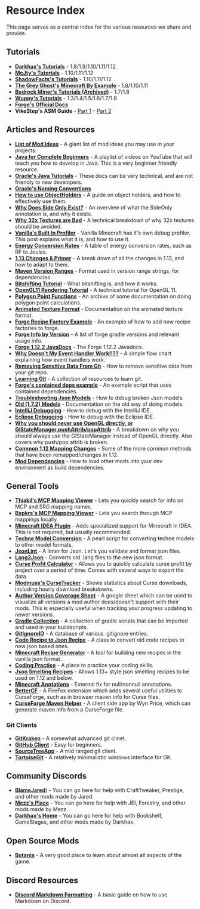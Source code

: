 # Resource Index

This page serves as a central index for the various resources we share and provide. 

## Tutorials
- [**Darkhax's Tutorials**](https://darkhax.net/tag/mc-mod-tutorial?MMDDevPins) - 1.8/1.9/1.10/1.11/1.12
- [**McJty's Tutorials**](https://wiki.mcjty.eu/modding/index.php?title=Main_Page) - 1.10/1.11/1.12
- [**ShadowFacts's Tutorials**](https://shadowfacts.net/tutorials/forge-modding-112/) - 1.10/1.11/1.12
- [**The Grey Ghost's Minecraft By Example**](https://github.com/TheGreyGhost/MinecraftByExample/) - 1.8/1.10/1.11
- [**Bedrock Miner's Tutorials (Archived)**](https://web.archive.org/web/20170629194638/https://bedrockminer.jimdo.com/modding-tutorials) - 1.7/1.8
- [**Wuppy's Tutorials**](http://www.wuppy29.com/minecraft/modding-tutorials/forge-modding/#sthash.WeP0PGW2.dpbs/) - 1.3/1.4/1.5/1.6/1.7/1.8
- [**Forge's Official Docs**](https://mcforge.readthedocs.io/en/latest/)
- **VikeStep's ASM Guide** - [Part 1](https://www.youtube.com/watch?v=FgaxnpD-DC4) - [Part 2](https://www.youtube.com/watch?v=75_rJYLj5AU)

## Articles and Resources
- [**List of Mod Ideas**](https://docs.google.com/document/d/10EDeU8_gGPBNcmZg_m9QTCuiRee-Ifw8dNWUTlGqWlg/edit) - A giant list of mod ideas you may use in your projects.
- [**Java for Complete Beginners**](https://www.youtube.com/playlist?list=PL9DF6E4B45C36D411) - A playlist of videos on YouTube that will teach you how to develop in Java. This is a very beginner friendly resource.
- [**Oracle's Java Tutorials**](https://docs.oracle.com/javase/tutorial/) - These docs can be very technical, and are not friendly to new developers. 
- [**Oracle's Naming Conventions**](https://www.oracle.com/technetwork/java/codeconventions-135099.html)
- [**How to use ObjectHolders**](https://gist.github.com/TehNut/dad98543d72d9338d780a24e087e9c7e/) - A guide on object holders, and how to effectively use them.
- [**Why Does Side Only Exist?**](https://gist.github.com/TehNut/4e7b60e0a43c39a709b8b59ae48cb493) - An overview of what the SideOnly annotation is, and why it exists.
- [**Why 32x Textures are Bad**](https://latmod.com/moddingtutorials/textures32x/) - A technical breakdown of why 32x textures should be avoided.
- [**Vanilla's Built In Profiler**](https://www.reddit.com/r/feedthebeast/comments/5mxn51/vanilla_has_an_built_in_profiler_that_not_a_lot/?st=jvpsruh4&sh=bb7c1846) - Vanilla Minecraft has it's own debug profiler. This post explains what it is, and how to use it.
- [**Energy Conversion Rates**](https://gist.github.com/DeflatedPickle/403e1eb0bb0bed7f2509142e63630726/) - A table of energy conversion rates, such as RF to Joules.
- [**1.13 Changes & Primer**](https://gist.github.com/williewillus/353c872bcf1a6ace9921189f6100d09a) - A break down of all the changes in 1.13, and how to adapt to them.
- [**Maven Version Ranges**](https://maven.apache.org/enforcer/enforcer-rules/versionRanges.html) - Format used in version range strings, for dependencies.
- [**Bitshifting Tutorial**](https://latmod.com/tutorials/bitshifting/) - What bitshifting is, and how it works.
- [**OpenGL11 Rendering Tutorial**](http://www.glprogramming.com/red/index.html) - A technical tutorial for OpenGL 11.
- [**Polygon Point Functions**](https://web.archive.org/web/20161108113341/https://www.ecse.rpi.edu/Homepages/wrf/Research/Short_Notes/pnpoly.html) - An archive of some documentation on doing polygon point calculations.
- [**Animated Texture Format**](https://minecraft.gamepedia.com/Tutorials/Creating_a_resource_pack#Animation_Properties) - Documentation on the animated texture format.
- [**Forge Recipe Factory Example**](https://github.com/MinecraftForge/MinecraftForge/blob/1.12.x/src/test/resources/assets/crafting_system_test/recipes/_factories.json) - An example of how to add new recipe factories to forge.
- [**Forge Info by Version**](https://raw.githubusercontent.com/MinecraftModDevelopment/Modding-Resources/master/Version%20Info.png) - A list of forge gradle versions and relevant usage info.
- [**Forge 1.12.2 JavaDocs**](http://maven.thiakil.com/forge-1.12-javadoc/) - The Forge 1.12.2 Javadocs.
- [**Why Doesn't My Event Handler Work!!??**](https://cdn.discordapp.com/attachments/179315645005955072/475010493824892948/unknown.png) - A simple flow chart explaining how event handlers work.
- [**Removing Sensitive Data From Git**](https://help.github.com/en/articles/removing-sensitive-data-from-a-repository) - How to remove sensitive data from your git repo.
- [**Learning Git**](https://try.github.io/) - A collection of resources to learn git.
- [**Forge's contained deps example**](https://github.com/JamiesWhiteShirt/clothesline/blob/master/build.gradle) - An example script that uses contained dependencies.
- [**Troubleshooting Json Models**](https://greyminecraftcoder.blogspot.com/2015/03/troubleshooting-block-and-item-rendering.html) - How to debug broken Json models.
- [**Old (1.7.2) Models**](https://jabelarminecraft.blogspot.com/p/complex-entity-models-including.html) - Documentation on the old way of doing models.
- [**IntelliJ Debugging**](https://www.jetbrains.com/help/idea/debugging-code.html) - How to debug with the IntelliJ IDE.
- [**Eclipse Debugging**](https://www.eclipse.org/community/eclipse_newsletter/2017/june/article1.php) - How to debug with the Eclipse IDE.
- [**Why you should never use OpenGL directly, or GlStateManager.pushAttrib/popAttrib**](https://gist.github.com/JamiesWhiteShirt/ff2521936a83ebc10fd6893e206a6770) - A breakdown on why you should always use the GlStateManager instead of OpenGL directly. Also covers why push/pop attrib is broken.
- [**Common 1.12 Mapping Changes**](https://gist.github.com/strikerrocker/1e31558b35dc65c49fb56fddca9fcf5d) - Some of the more common methods that have been remapped/changes in 1.12.
- [**Mod Dependencies**](https://gist.github.com/strikerrocker/873f81e686f391662f39b83efee136ff) - How to load other mods into your dev environment as build dependencies.

## General Tools
- [**Thiakil's MCP Mapping Viewer**](http://mcp.thiakil.com/index.html) - Lets you quickly search for info on MCP and SRG mapping names.
- [**Bspkrs's MCP Mapping Viewer**](http://bspk.rs/MC/MCPMappingViewer/index.html) - Lets you search through MCP mappings locally.
- [**Minecraft IDEA Plugin**](https://plugins.jetbrains.com/plugin/8327/) - Adds specialized support for Minecraft in IDEA. This is not required, but usually recommended.
- [**Techne Model Conversion**](https://gist.github.com/ljfa-ag/cd137f5c741a0cfb0ead) - A pearl script for converting techne models to other model formats.
- [**JsonLint**](http://jsonlint.com/) - A linter for Json. Let's you validate and format json files.
- [**Lang2Json**](https://tterrag.com/lang2json/) - Converts old .lang files to the new json format.
- [**Curse Profit Calculator**](https://cobalt.darkhax.net/curse-profit-calc/) - Allows you to quickly calculate curse profit by project over a period of time. Comes with several ways to export the data.
- [**Modmuss's CurseTracker**](https://cursetracker.modmuss50.me/) - Shows statistics about Curse downloads, including hourly download breakdowns.
- [**Author Version Coverage Sheet**](https://docs.google.com/spreadsheets/d/1gQY1EzYwOXpfehluqujwh_32regA798RHmdlgG6rdKU/edit#gid=0) - A google sheet which can be used to visualize all versions a mod author does/doesn't support with their mods. This is especially useful when tracking your progress updating to newer versions.
- [**Gradle Collection**](https://github.com/MinecraftModDevelopment/Gradle-Collection) - A collection of gradle scripts that can be imported and used in your buildscripts.
- [**GitIgnoreIO**](https://www.gitignore.io/) - A database of various .gitignore entries.
- [**Code Recipe to Json Recipe**](https://gist.github.com/williewillus/a1a899ce5b0f0ba099078d46ae3dae6e) - A class to convert old code recipes to new json based ones.
- [**Minecraft Recipe Generator**](https://crafting.thedestruc7i0n.ca/) - A tool for building new recipes in the vanilla json format. 
- [**Coding Practice**](https://www.hackerrank.com/) - A place to practice your coding skills.
- [**Json Smelting Recipes**](https://gist.github.com/Bluexin/c4960cf81b7720afbda0b1fbcfdd0450) - Allows 1.13+ style json smelting recipes to be used on 1.12 and below.
- [**Minecraft Anntations**](https://github.com/mezz/MinecraftAnnotations/) - External fix for null/nonnull annotations.
- [**BetterCF**](https://addons.mozilla.org/en-US/firefox/addon/bettercf) - A FireFox extension which adds several useful utilities to CurseForge, such as in browser maven info for Curse files.
- [**CurseForge Maven Helper**](https://github.com/Wyn-Price/CurseForge-Maven-Helper/releases/latest) - A client side app by Wyn Price, which can generate maven info from a CurseForge file.

### Git Clients
- [**GitKraken**](https://www.gitkraken.com/) - A somewhat advanced git clinet. 
- [**GitHub Client**](https://desktop.github.com/) - Easy for beginners. 
- [**SourceTreeApp**](https://www.sourcetreeapp.com/) - A mid ranged git client.
- [**TortoiseGit**](https://tortoisegit.org/) - A relatively minimalistic windows interface for Git.

## Community Discords
- [**BlameJared**](https://discord.blamejared.com)) - You can go here for help with CraftTweaker, Prestige, and other mods made by Jared.
- [**Mezz's Place**](https://discord.gg/EevEdSG) - You can go here for help with JEI, Forestry, and other mods made by Mezz.
- [**Darkhax's Home**](https://discord.darkhax.net) - You can go here for help with Bookshelf, GameStages, and other mods made by Darkhax.

## Open Source Mods
- [**Botania**](https://github.com/Vazkii/Botania) - A very good place to learn about almost all aspects of the game.

## Discord Resources
- [**Discord Markdown Formatting**](https://support.discordapp.com/hc/en-us/articles/210298617) - A basic guide on how to use Markdown on Discord. 